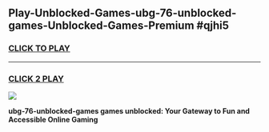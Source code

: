 
## Play-Unblocked-Games-ubg-76-unblocked-games-Unblocked-Games-Premium #qjhi5
<h3>
<a href="https://premium.freeplayer.one?title=ubg-76-unblocked-games&ref=12M">CLICK TO PLAY</a></h3>
<hr>

<h3>
<a href="https://premium.freeplayer.one?title=ubg-76-unblocked-games&ref=12M">CLICK 2 PLAY</a>
  
</h3>

<a href="https://premium.freeplayer.one?title=ubg-76-unblocked-games&ref=12M"><img src="https://clearcache.store/games.png"></a>


**ubg-76-unblocked-games games unblocked: Your Gateway to Fun and Accessible Online Gaming**
